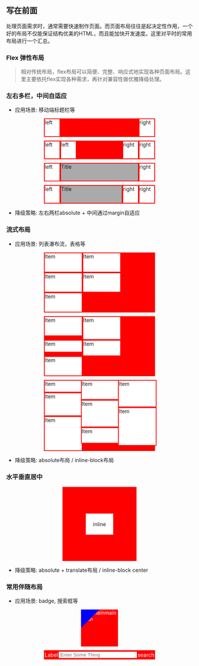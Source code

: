 ## 写在前面

处理页面需求时，通常需要快速制作页面。而页面布局往往是起决定性作用，一个好的布局不仅能保证结构优美的HTML，而且能加快开发速度。这里对平时的常用布局进行一个汇总。

### Flex 弹性布局

> 相对传统布局，flex布局可以简便、完整、响应式地实现各种页面布局。这里主要依托flex实现各种需求，再针对兼容性做优雅降级处理。

### 左右多栏，中间自适应

* 应用场景: 移动端标题栏等

<div class="css-box" style="width: 300px; height: 50px; margin: 10px auto; background: red; display: flex;justify-content:space-between;">
    <div class="left-box" style="width: 40px; background: #fff;margin: 2px;">left</div>
    <!-- <div class="main-box" style="flex: 1; background: #aaa;margin: 2px;">Title</div> -->
    <div class="right-box" style="width: 40px; background: #fff;margin: 2px;">right</div>
</div>

<div class="css-box" style="width: 300px; height: 50px; margin: 10px auto; background: red; display: flex;justify-content:space-between;">
    <div class="left-box" style="width: 40px; background: #fff;margin: 2px;">left</div>
    <div class="left-box" style="width: 40px; background: #fff;margin: 2px;">left</div>
    <div class="main-box" style="flex: 1; background: transparent;margin: 2px;"></div>
    <div class="right-box" style="width: 40px; background: #fff;margin: 2px;">right</div>
    <div class="right-box" style="width: 40px; background: #fff;margin: 2px;">right</div>
</div>

<div class="css-box" style="width: 300px; height: 50px; margin: 10px auto; background: red; display: flex;">
    <div class="left-box" style="width: 40px; background: #fff;margin: 2px;">left</div>
    <div class="main-box" style="flex: 1; background: #aaa;margin: 2px;">Title</div>
    <div class="right-box" style="width: 40px; background: #fff;margin: 2px;">right</div>
</div>

<div class="css-box" style="width: 300px; height: 50px; margin: 10px auto; background: red; display: flex;">
    <div class="left-box" style="width: 40px; background: #fff;margin: 2px;">left</div>
    <div class="main-box" style="flex: 1; background: #aaa;margin: 2px;">Title</div>
    <div class="right-box" style="width: 40px; background: #fff;margin: 2px;">right</div>
    <div class="right-box" style="width: 40px; background: #fff;margin: 2px;">right</div>
</div>

* 降级策略: 左右两栏absolute + 中间通过margin自适应

### 流式布局

* 应用场景: 列表瀑布流，表格等

<div class="css-box" style="width: 300px; margin: 10px auto; background: red; display: flex; flex-wrap: wrap;">
    <div class="i-box" style="width: 100px; height: 50px; border: 2px solid red; background: #fff;">Item</div>
    <div class="i-box" style="width: 100px; height: 50px; border: 2px solid red; background: #fff;">Item</div>
    <div class="i-box" style="width: 100px; height: 50px; border: 2px solid red; background: #fff;">Item</div>
    <div class="i-box" style="width: 100px; height: 50px; border: 2px solid red; background: #fff;">Item</div>
    <div class="i-box" style="width: 100px; height: 50px; border: 2px solid red; background: #fff;">Item</div>
</div>

<div class="css-box" style="width: 300px; margin: 10px auto; background: red; display: flex; flex-wrap: wrap;">
    <div class="i-box" style="width: 100px; height: 50px; border: 2px solid red; background: #fff;">Item</div>
    <div class="i-box" style="width: 100px; height: 60px; border: 2px solid red; background: #fff;">Item</div>
    <div class="i-box" style="width: 100px; height: 30px; border: 2px solid red; background: #fff;">Item</div>
    <div class="i-box" style="width: 100px; height: 40px; border: 2px solid red; background: #fff;">Item</div>
    <div class="i-box" style="width: 100px; height: 50px; border: 2px solid red; background: #fff;">Item</div>
</div>

<div class="css-box" style="width: 300px; margin: 10px auto; background: red; display: flex; flex-wrap: wrap; align-items: flex-start;">
    <div class="i-box" style="width: 100px; background: #fff;">
        <div class="i-box" style="width: 100px; height: 30px; border: 2px solid red; background: #fff;">Item</div>
        <div class="i-box" style="width: 100px; height: 60px; border: 2px solid red; background: #fff;">Item</div>
        <div class="i-box" style="width: 100px; height: 90px; border: 2px solid red; background: #fff;">Item</div>
    </div>
    <div class="i-box" style="width: 100px; background: #fff;">
        <div class="i-box" style="width: 100px; height: 50px; border: 2px solid red; background: #fff;">Item</div>
        <div class="i-box" style="width: 100px; height: 70px; border: 2px solid red; background: #fff;">Item</div>
        <div class="i-box" style="width: 100px; height: 40px; border: 2px solid red; background: #fff;">Item</div>
    </div>
    <div class="i-box" style="width: 100px; background: #fff;">
        <div class="i-box" style="width: 100px; height: 70px; border: 2px solid red; background: #fff;">Item</div>
        <div class="i-box" style="width: 100px; height: 100px; border: 2px solid red; background: #fff;">Item</div>
    </div>
</div>

* 降级策略: absolute布局 / inline-block布局

### 水平垂直居中

<div class="css-box" style="width: 200px; height: 200px; margin: 10px auto; background: red; display: flex; justify-content: center; align-items: center;">
    <div class="in-box" style="padding: 20px; background: #fff;">inline</div>
</div>

* 降级策略: absolute + translate布局 / inline-block center

### 常用伴随布局

* 应用场景: badge, 搜索框等

<div class="css-box" style="width: 100px; height: 100px; margin: 10px auto; background: red; color: #fff;">
    <div class="in-box" style="display: inline-block; color: #fff; border-top: 25px solid blue;  border-left: 25px solid blue; border-right: 25px solid transparent;  border-bottom: 25px solid transparent; position: absolute;"></div>
    <div>mainmainmainmain</div>
</div>

<div class="css-box" style="width: 300px; margin: 10px auto; background: red; color: #fff; display: flex; padding: 4px 0px; align-items: center;">
    <label class="" style="padding: 0px 2px;">Label</label>
    <input type="text" style="flex:1; border:none; outline:none; padding-left: 4px;" placeholder="Enter Some Thing">
    <div class="" style="padding: 0px 2px;">search</div>
</div>
